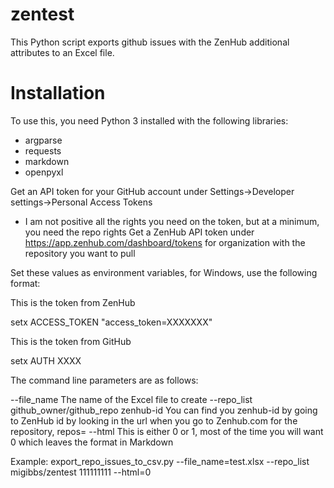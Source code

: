 # zentest
This Python script exports github issues with the ZenHub additional attributes to an Excel file.

# Installation
To use this, you need Python 3 installed with the following libraries:
 - argparse
 - requests
 - markdown
 - openpyxl

Get an API token for your GitHub account under Settings->Developer settings->Personal Access Tokens
 - I am not positive all the rights you need on the token, but at a minimum, you need the repo rights
Get a ZenHub API token under https://app.zenhub.com/dashboard/tokens for organization with the repository you want to pull

Set these values as environment variables, for Windows, use the following format:

This is the token from ZenHub

setx ACCESS_TOKEN "access_token=XXXXXXX"

This is the token from GitHub

setx AUTH XXXX

The command line parameters are as follows:

--file_name The name of the Excel file to create
--repo_list github_owner/github_repo zenhub-id
You can find you zenhub-id by going to ZenHub id by looking in the url when you go to Zenhub.com for the repository, repos=<zenhub-id>
--html This is either 0 or 1, most of the time you will want 0 which leaves the format in Markdown

Example:
export_repo_issues_to_csv.py --file_name=test.xlsx --repo_list migibbs/zentest 111111111 --html=0
